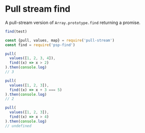 # Pull stream find

A pull-stream version of `Array.prototype.find` returning a promise.

```js
find(test)
```

```js
const {pull, values, map} = require('pull-stream')
const find = require('psp-find')

pull(
  values([1, 2, 3, 4]),
  find((x) => x > 2)
).then(console.log)
// 3

pull(
  values([1, 2, 3]),
  find((x) => x + 3 === 5)
).then(console.log)
// 2

pull(
  values([1, 2, 3]),
  find((x) => x > 4)
).then(console.log)
// undefined
```
